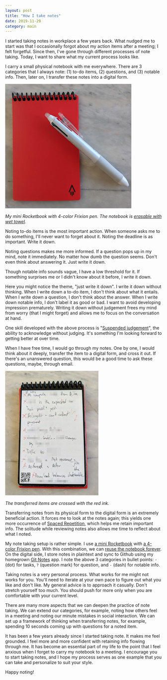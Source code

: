```yaml
---
layout: post
title: "How I take notes"
date: 2019-11-29
category: main
---
```


I started taking notes in workplace a few years back. What nudged me to start was that I occasionally forgot about my action items after a meeting; I felt forgetful. Since then, I've gone through different processes of note taking. Today, I want to share what my current process looks like.

I carry a small physical notebook with me everywhere. There are 3 categories that I always note: (1) to-do items, (2) questions, and (3) notable info. Then, later on, I transfer these notes into a digital form.

![My notebook with a pen](/assets/img/notebook.jpg)

*My mini Rocketbook with 4-color Frixion pen. The notebook is [erasable with wet towel](https://youtu.be/vRHfpKj35Sk?t=260).*

Noting to-do items is the most important action. When someone asks me to do something, I'll never want to forget about it. Noting the deadline is as important. Write it down.

Noting questions makes me more informed. If a question pops up in my mind, note it immediately. No matter how dumb the question seems. Don't even think about answering it. Just write it down.

Though notable info sounds vague, I have a low threshold for it. If something surprises me or I didn't know about it before, I write it down.

Here you might notice the theme, "just write it down". I write it down without thinking. When I write down a to-do item, I don't think about what it entails. When I write down a question, I don't think about the answer. When I write down notable info, I don't label it as good or bad. I want to avoid developing impression prematurely. Writing it down without judgement frees my mind from worry (that I might forget) and allows me to focus on the conversation at hand.

One skill developed with the above process is "[Suspended judgement](https://en.wikipedia.org/wiki/Suspension_of_judgment)", the ability to acknowledge without judging. It's something I'm looking forward to getting better at over time.

When I have free time, I would go through my notes. One by one, I would think about it deeply, transfer the item to a digital form, and cross it out. If there's an unanswered question, this would be a good time to ask these questions, maybe, through email.

![Crossed items](/assets/img/crossed2.jpg)

*The transferred items are crossed with the red ink.*

Transferring notes from its physical form to the digital form is an extremely beneficial action. It forces me to look at the notes again; this yields one more occurrence of [Spaced Repetition](https://en.wikipedia.org/wiki/Spaced_repetition), which helps me retain important info. The solitude while reviewing notes also allows me time to reflect about what I noted.

My note taking setup is rather simple. I use [a mini Rocketbook](https://www.amazon.com/Rocketbook-Everlast-Reusable-Notebook-EVR-M-K/dp/B07CZFM72V) with [a 4-color Frixion pen](https://www.amazon.com/Pilot-Frixion-Ball4-Ballpoint-LKFB-80EF-W/dp/B00IPD3KEM). With this combination, we can [reuse the notebook forever](https://youtu.be/vRHfpKj35Sk?t=260). On the digital side, I store notes in plaintext and sync to Github using my homegrown [Git Notes](https://github.com/tanin47/git-notes) app. I note the above 3 categories in bullet points: `·` (dot) for tasks, `?` (question mark) for question, and `-` (dash) for notable info. 

Taking notes is a very personal process. What works for me might not works for you. You'll need to iterate at your own pace to figure out what you like and don't like. My general advice is to approach it casually. Don't stretch yourself too much. You should push for more only when you are comfortable with your current level. 

There are many more aspects that we can deepen the practice of note taking. We can extend our categories, for example, noting how others feel in a meeting and noting our minute mistakes in social interaction. We can set up a framework of thinking when transferring notes, for example, spending 10 seconds coming up with questions for a noted item.

It has been a few years already since I started taking note. It makes me feel grounded. I feel more and more confident with retaining info flowing through me. It has become an essential part of my life to the point that I feel anxious when I forget to carry my notebook to a meeting. I encourage you to start taking notes, and I hope my process serves as one example that you can take and personalize to suit your style. 

Happy noting!
